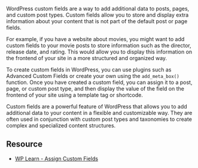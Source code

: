 WordPress custom fields are a way to add additional data to posts, pages, and custom post types. Custom fields allow you to store and display extra information about your content that is not part of the default post or page fields.

For example, if you have a website about movies, you might want to add custom fields to your movie posts to store information such as the director, release date, and rating. This would allow you to display this information on the frontend of your site in a more structured and organized way.

To create custom fields in WordPress, you can use plugins such as Advanced Custom Fields or create your own using the `add_meta_box()` function. Once you have created a custom field, you can assign it to a post, page, or custom post type, and then display the value of the field on the frontend of your site using a template tag or shortcode.

Custom fields are a powerful feature of WordPress that allows you to add additional data to your content in a flexible and customizable way. They are often used in conjunction with custom post types and taxonomies to create complex and specialized content structures.

## Resource
- [WP Learn - Assign Custom Fields](https://wordpress.org/documentation/article/assign-custom-fields/)